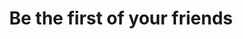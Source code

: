---
ee_id_show: '4282'
title: Be the first of your friends
url: be-the-first-of-your-friends
live_url:
year: '2015'
venue: Espace Louis Vuitton
state_country: Munich
type:
dates:
wwwnews:
wwweblast:
pitch: "&nbsp;Exhibition in the back of an LV store!"
ps:
credits:
download:
layout: shows
---